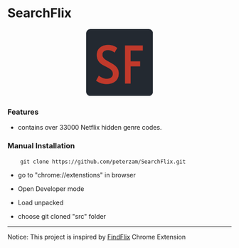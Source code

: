 # SearchFlix

<p align="center">
  <img src="logo.png" width="150" title="hover text" alt="Logo">
</p>

### Features

- contains over 33000 Netflix hidden genre codes.

### Manual Installation

```
    git clone https://github.com/peterzam/SearchFlix.git
```
- go to "chrome://extenstions" in browser

- Open Developer mode

- Load unpacked

- choose git cloned "src" folder


<hr>
Notice: This project is inspired by <a href="https://chrome.google.com/webstore/detail/findflix-netflix-secret-c/njgopmododdceghkcgbmgfffamnjbjno">FindFlix</a> Chrome Extension


